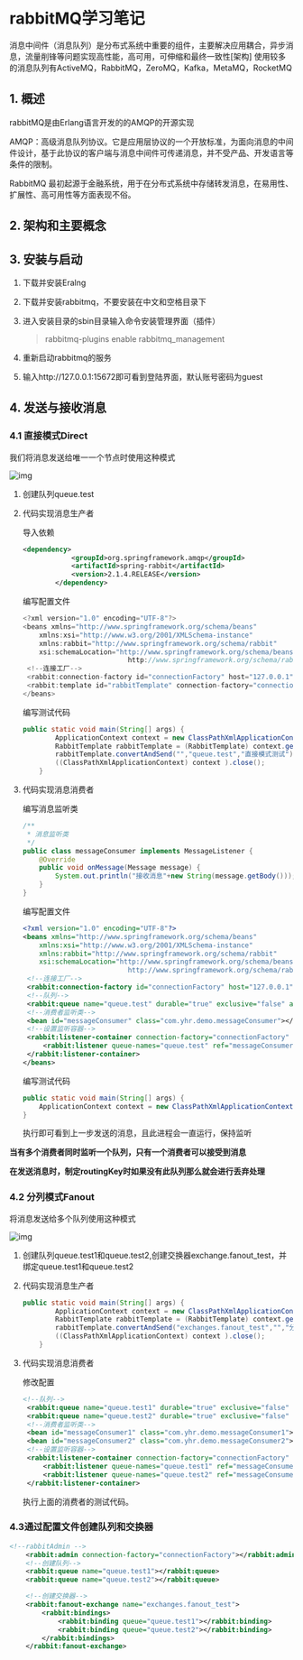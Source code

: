 # rabbitMQ学习笔记

消息中间件（消息队列）是分布式系统中重要的组件，主要解决应用耦合，异步消息，流量削锋等问题实现高性能，高可用，可伸缩和最终一致性[架构] 使用较多的消息队列有ActiveMQ，RabbitMQ，ZeroMQ，Kafka，MetaMQ，RocketMQ

## 1. 概述

rabbitMQ是由Erlang语言开发的的AMQP的开源实现

AMQP：高级消息队列协议。它是应用层协议的一个开放标准，为面向消息的中间件设计，基于此协议的客户端与消息中间件可传递消息，并不受产品、开发语言等条件的限制。

RabbitMQ 最初起源于金融系统，用于在分布式系统中存储转发消息，在易用性、扩展性、高可用性等方面表现不俗。

## 2. 架构和主要概念

## 3. 安装与启动

1. 下载并安装Eralng

2. 下载并安装rabbitmq，不要安装在中文和空格目录下

3. 进入安装目录的sbin目录输入命令安装管理界面（插件）

   > rabbitmq-plugins enable rabbitmq_management

4. 重新启动rabbitmq的服务

5. 输入http://127.0.0.1:15672即可看到登陆界面，默认账号密码为guest

## 4. 发送与接收消息

### 4.1 直接模式Direct

我们将消息发送给唯一一个节点时使用这种模式

![img](https://img2018.cnblogs.com/blog/1538609/201907/1538609-20190720105736817-253615143.png)

1. 创建队列queue.test

2. 代码实现消息生产者

   导入依赖

   ~~~xml
   <dependency>
               <groupId>org.springframework.amqp</groupId>
               <artifactId>spring-rabbit</artifactId>
               <version>2.1.4.RELEASE</version>
           </dependency>
   ~~~

   编写配置文件

   ~~~java
   <?xml version="1.0" encoding="UTF-8"?>
   <beans xmlns="http://www.springframework.org/schema/beans"
   	   xmlns:xsi="http://www.w3.org/2001/XMLSchema-instance"
   	   xmlns:rabbit="http://www.springframework.org/schema/rabbit"
   	   xsi:schemaLocation="http://www.springframework.org/schema/beans http://www.springframework.org/schema/beans/spring-beans.xsd
                             http://www.springframework.org/schema/rabbit http://www.springframework.org/schema/rabbit/spring-rabbit.xsd">
   	<!--连接工厂-->
   	<rabbit:connection-factory id="connectionFactory" host="127.0.0.1" port="5672" username="guest" password="guest" publisher-confirms="true"/>
   	<rabbit:template id="rabbitTemplate" connection-factory="connectionFactory" />	
   </beans>
   ~~~

   编写测试代码

   ~~~java
   public static void main(String[] args) {
           ApplicationContext context = new ClassPathXmlApplicationContext("applicationContext-rabbitmq-producer.xml");
           RabbitTemplate rabbitTemplate = (RabbitTemplate) context.getBean("rabbitTemplate");
           rabbitTemplate.convertAndSend("","queue.test","直接模式测试");
           ((ClassPathXmlApplicationContext) context ).close();
       }
   ~~~

3. 代码实现消息消费者

   编写消息监听类

   ~~~java
   /**
    * 消息监听类
    */
   public class messageConsumer implements MessageListener {
       @Override
       public void onMessage(Message message) {
           System.out.println("接收消息"+new String(message.getBody()));
       }
   }
   ~~~

   编写配置文件

   ~~~xml
   <?xml version="1.0" encoding="UTF-8"?>
   <beans xmlns="http://www.springframework.org/schema/beans"
   	   xmlns:xsi="http://www.w3.org/2001/XMLSchema-instance"
   	   xmlns:rabbit="http://www.springframework.org/schema/rabbit"
   	   xsi:schemaLocation="http://www.springframework.org/schema/beans http://www.springframework.org/schema/beans/spring-beans.xsd
                             http://www.springframework.org/schema/rabbit http://www.springframework.org/schema/rabbit/spring-rabbit.xsd">
   	<!--连接工厂-->
   	<rabbit:connection-factory id="connectionFactory" host="127.0.0.1" port="5672" username="guest" password="guest" publisher-confirms="true"/>
   	<!--队列-->
   	<rabbit:queue name="queue.test" durable="true" exclusive="false" auto-delete="false" />
   	<!--消费者监听类-->
   	<bean id="messageConsumer" class="com.yhr.demo.messageConsumer"></bean>
   	<!--设置监听容器-->
   	<rabbit:listener-container connection-factory="connectionFactory" acknowledge="auto" >
   		<rabbit:listener queue-names="queue.test" ref="messageConsumer"/>
   	</rabbit:listener-container>
   </beans>
   ~~~

   编写测试代码

   ```java
   public static void main(String[] args) {    
       ApplicationContext context = new ClassPathXmlApplicationContext("applicationContext-rabbitmq-consumer.xml");
   }
   ```

   执行即可看到上一步发送的消息，且此进程会一直运行，保持监听

**当有多个消费者同时监听一个队列，只有一个消费者可以接受到消息**

**在发送消息时，制定routingKey时如果没有此队列那么就会进行丢弃处理**

### 4.2 分列模式Fanout

将消息发送给多个队列使用这种模式

![img](https://img-blog.csdnimg.cn/20190416163519756.png?x-oss-process=image/watermark,type_ZmFuZ3poZW5naGVpdGk,shadow_10,text_aHR0cHM6Ly9ibG9nLmNzZG4ubmV0L3FxXzIyNTk2OTMx,size_16,color_FFFFFF,t_70)

1. 创建队列queue.test1和queue.test2,创建交换器exchange.fanout_test，并绑定queue.test1和queue.test2

2. 代码实现消息生产者

   ~~~java
   public static void main(String[] args) {
           ApplicationContext context = new ClassPathXmlApplicationContext("applicationContext-rabbitmq-producer.xml");
           RabbitTemplate rabbitTemplate = (RabbitTemplate) context.getBean("rabbitTemplate");
           rabbitTemplate.convertAndSend("exchanges.fanout_test","","分列模式测试");
           ((ClassPathXmlApplicationContext) context ).close();
       }
   ~~~

3. 代码实现消息消费者

   修改配置

   ~~~xml
   <!--队列-->
   	<rabbit:queue name="queue.test1" durable="true" exclusive="false" auto-delete="false" />
   	<rabbit:queue name="queue.test2" durable="true" exclusive="false" auto-delete="false" />
   	<!--消费者监听类-->
   	<bean id="messageConsumer1" class="com.yhr.demo.messageConsumer1"></bean>
   	<bean id="messageConsumer2" class="com.yhr.demo.messageConsumer2"></bean>
   	<!--设置监听容器-->
   	<rabbit:listener-container connection-factory="connectionFactory" acknowledge="auto" >
   		<rabbit:listener queue-names="queue.test1" ref="messageConsumer1"/>
   		<rabbit:listener queue-names="queue.test2" ref="messageConsumer2"/>
   	</rabbit:listener-container>
   ~~~

   执行上面的消费者的测试代码。

### 4.3通过配置文件创建队列和交换器

~~~xml
<!--rabbitAdmin -->
	<rabbit:admin connection-factory="connectionFactory"></rabbit:admin>
	<!--创建队列-->
	<rabbit:queue name="queue.test1"></rabbit:queue>
	<rabbit:queue name="queue.test2"></rabbit:queue>

	<!--创建交换器-->
	<rabbit:fanout-exchange name="exchanges.fanout_test">
		<rabbit:bindings>
			<rabbit:binding queue="queue.test1"></rabbit:binding>
			<rabbit:binding queue="queue.test2"></rabbit:binding>
		</rabbit:bindings>
	</rabbit:fanout-exchange>
~~~

## 